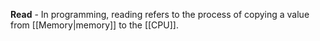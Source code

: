 **Read** - In programming, reading refers to the process of copying a value from [[Memory|memory]] to the [[CPU]].